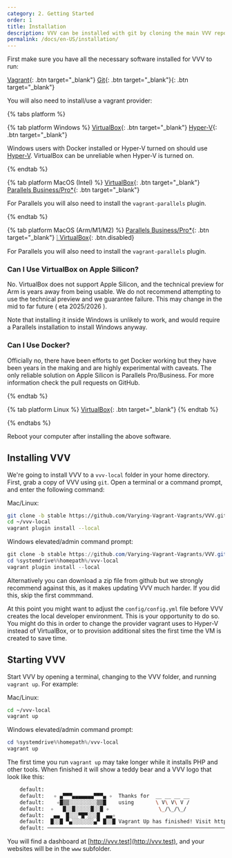 ```yaml
---
category: 2. Getting Started
order: 1
title: Installation
description: VVV can be installed with git by cloning the main VVV repo into a local directory or by downloading a zip file. Start VVV with 'vagrant up'.
permalink: /docs/en-US/installation/
---
```


First make sure you have all the necessary software installed for VVV to run:

[Vagrant](https://www.vagrantup.com/downloads.html){: .btn target="_blank"}
[Git](https://git-scm.com/downloads){: .btn target="_blank"}{: .btn target="_blank"}

You will also need to install/use a vagrant provider:

{% tabs platform %}

{% tab platform Windows %}
[VirtualBox](https://www.virtualbox.org/wiki/Downloads){: .btn target="_blank"}
[Hyper-V](hyper-v.md){: .btn target="_blank"}

Windows users with Docker installed or Hyper-V turned on should use [Hyper-V](hyper-v.md). VirtualBox can be unreliable when Hyper-V is turned on.

{% endtab %}

{% tab platform MacOS (Intel) %}
[VirtualBox](https://www.virtualbox.org/wiki/Downloads){: .btn target="_blank"}
[Parallels Business/Pro*](https://www.parallels.com/){: .btn target="_blank"}

For Parallels you will also need to install the `vagrant-parallels` plugin.

{% endtab %}

{% tab platform MacOS (Arm/M1/M2) %}
[Parallels Business/Pro*](https://www.parallels.com/){: .btn target="_blank"}
[❕ VirtualBox](#){: .btn.disabled}

For Parallels you will also need to install the `vagrant-parallels` plugin.

### Can I Use VirtualBox on Apple Silicon?

No. VirtualBox does not support Apple Silicon, and the technical preview for Arm is years away from being usable. We do not recommend attempting to use the technical preview and we guarantee failure. This may change in the mid to far future ( eta 2025/2026 ).

Note that installing it inside Windows is unlikely to work, and would require a Parallels installation to install Windows anyway.

### Can I Use Docker?

Officially no, there have been efforts to get Docker working but they have been years in the making and are highly experimental with caveats. The only reliable solution on Apple Silicon is Parallels Pro/Business. For more information check the pull requests on GitHub.

{% endtab %}

{% tab platform Linux %}
[VirtualBox](https://www.virtualbox.org/wiki/Downloads){: .btn target="_blank"}
{% endtab %}

{% endtabs %}


Reboot your computer after installing the above software.

## Installing VVV

We're going to install VVV to a `vvv-local` folder in your home directory. First, grab a copy of VVV using `git`. Open a terminal or a command prompt, and enter the following command:

Mac/Linux:
```sh
git clone -b stable https://github.com/Varying-Vagrant-Vagrants/VVV.git ~/vvv-local
cd ~/vvv-local
vagrant plugin install --local
```

Windows elevated/admin command prompt:

```powershell
git clone -b stable https://github.com/Varying-Vagrant-Vagrants/VVV.git %systemdrive%%homepath%/vvv-local
cd %systemdrive%%homepath%/vvv-local
vagrant plugin install --local
```

Alternatively you can download a zip file from github but we strongly recommend against this, as it makes updating VVV much harder. If you did this, skip the first commmand.

At this point you might want to adjust the `config/config.yml` file before VVV creates the local developer environment. This is your opportunity to do so. You might do this in order to change the provider vagrant uses to Hyper-V instead of VirtualBox, or to provision additional sites the first time the VM is created to save time.

## Starting VVV

Start VVV by opening a terminal, changing to the VVV folder, and running `vagrant up`. For example:

Mac/Linux:

```sh
cd ~/vvv-local
vagrant up
```

Windows elevated/admin command prompt:

```powershell
cd %systemdrive%%homepath%/vvv-local
vagrant up
```

The first time you run `vagrant up` may take longer while it installs PHP and other tools. When finished it will show a teddy bear and a VVV logo that look like this:

```sh
    default:
    default:   ✧ ▄▀▀▀▄▄▄▄▄▄▄▀▀▀▄ ✧  Thanks for  __ __ __ __
    default:    ✧█▒▒░░░░░░░░░▒▒█    using       \ V\ V\ V /
    default:  ✧   █░░█░░░░░█░░█ ✧                \_/\_/\_/
    default:   ▄▄  █░░░▀█▀░░░█  ▄▄✧
    default:  █░░█ ▀▄░░░░░░░▄▀ █░░█ Vagrant Up has finished! Visit http://vvv.test
    default: ──────────────────────────────────────────────────────────────────────
```

You will find a dashboard at [http://vvv.test](http://vvv.test), and your websites will be in the `www` subfolder.
